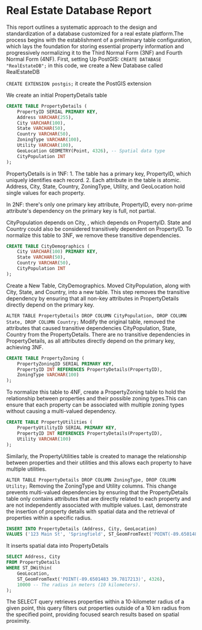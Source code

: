 # Real Estate Database Report

This report outlines a systematic approach to the design and standardization of a database customized for a real estate platform.The process begins with the establishment of a preliminary table configuration, which lays the foundation for storing essential property information and progressively normalizing it to the Third Normal Form (3NF) and Fourth Normal Form (4NF).
First, setting Up PostGIS:
`CREATE DATABASE "RealEstateDB";`
in this code, we create a New Database called RealEstateDB

`CREATE EXTENSION postgis;`
it create the PostGIS extension

We create an initial PropertyDetails table 

```sql
CREATE TABLE PropertyDetails (
    PropertyID SERIAL PRIMARY KEY,
    Address VARCHAR(255),
    City VARCHAR(100),
    State VARCHAR(50),
    Country VARCHAR(50),
    ZoningType VARCHAR(100),
    Utility VARCHAR(100),
    GeoLocation GEOMETRY(Point, 4326), -- Spatial data type
    CityPopulation INT
);
```

PropertyDetails is in 1NF: 1. The table has a primary key, PropertyID, which uniquely identifies each record. 2. Each attribute in the table is atomic. Address, City, State, Country, ZoningType, Utility, and GeoLocation hold single values for each property. 

In 2NF: there's only one primary key attribute, PropertyID, every non-prime attribute's dependency on the primary key is full, not partial.

CityPopulation depends on City, , which depends on PropertyID. State and Country could also be considered transitively dependent on PropertyID. To normalize this table to 3NF, we remove these transitive dependencies.

```sql
CREATE TABLE CityDemographics (
    City VARCHAR(100) PRIMARY KEY,
    State VARCHAR(50),
    Country VARCHAR(50),
    CityPopulation INT
);
```
Create a New Table, CityDemographics. Moved CityPopulation, along with City, State, and Country, into a new table. This step removes the transitive dependency by ensuring that all non-key attributes in PropertyDetails directly depend on the primary key. 

`ALTER TABLE PropertyDetails DROP COLUMN CityPopulation, DROP COLUMN State, DROP COLUMN Country;`
Modify the original table, removed the attributes that caused transitive dependencies CityPopulation, State, Country from the PropertyDetails.
There are no transitive dependencies in PropertyDetails, as all attributes directly depend on the primary key, achieving 3NF.

```sql
CREATE TABLE PropertyZoning (
    PropertyZoningID SERIAL PRIMARY KEY,
    PropertyID INT REFERENCES PropertyDetails(PropertyID),
    ZoningType VARCHAR(100)
);
```

To normalize this table to 4NF, create a PropertyZoning table to hold the relationship between properties and their possible zoning types.This can ensure that each property can be associated with multiple zoning types without causing a multi-valued dependency.

```sql
CREATE TABLE PropertyUtilities (
    PropertyUtilityID SERIAL PRIMARY KEY,
    PropertyID INT REFERENCES PropertyDetails(PropertyID),
    Utility VARCHAR(100)
);
```
Similarly, the PropertyUtilities table is created to manage the relationship between properties and their utilities and this allows each property to have multiple utilities.

`ALTER TABLE PropertyDetails DROP COLUMN ZoningType, DROP COLUMN Utility;`
Removing the ZoningType and Utility columns. This change prevents multi-valued dependencies by ensuring that the PropertyDetails table only contains attributes that are directly related to each property and are not independently associated with multiple values.
Last, demonstrate the insertion of property details with spatial data and the retrieval of properties within a specific radius.

```sql
INSERT INTO PropertyDetails (Address, City, GeoLocation)
VALUES ('123 Main St', 'Springfield', ST_GeomFromText('POINT(-89.6501483 39.7817213)', 4326));
```

It inserts spatial data into PropertyDetails
```sql
SELECT Address, City
FROM PropertyDetails
WHERE ST_DWithin(
    GeoLocation,
    ST_GeomFromText('POINT(-89.6501483 39.7817213)', 4326),
    10000 -- The radius in meters (10 kilometers).
);
```
The SELECT query retrieves properties within a 10-kilometer radius of a given point, this query filters out properties outside of a 10 km radius from the specified point, providing focused search results based on spatial proximity.
